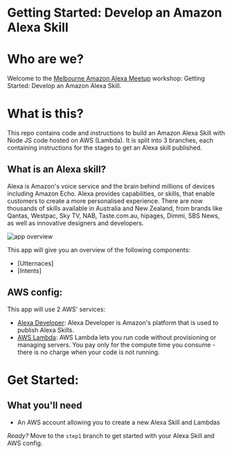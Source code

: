 # Getting Started: Develop an Amazon Alexa Skill

# Who are we?
Welcome to the [Melbourne Amazon Alexa Meetup](https://www.meetup.com/Melbourne-Amazon-Alexa-Meetup) workshop: Getting Started: Develop an Amazon Alexa Skill.

# What is this?
This repo contains code and instructions to build an Amazon Alexa Skill with Node JS code hosted on AWS (Lambda).  It is split into 3 branches, each containing instructions for the stages to get an Alexa skill published.

## What is an Alexa skill?
Alexa is Amazon's voice service and the brain behind millions of devices including Amazon Echo. Alexa provides capabilities, or skills, that enable customers to create a more personalised experience. There are now thousands of skills available in Australia and New Zealand, from brands like Qantas, Westpac, Sky TV, NAB, Taste.com.au, hipages, Dimmi, SBS News, as well as innovative designers and developers.

![app overview](docs/app_overview.gif)

This app will give you an overview of the following components:
- [Utternaces]
- [Intents]

## AWS config:

This app will use 2 AWS' services:
- [Alexa Developer](https://developer.amazon.com/alexa): Alexa Developer is Amazon's platform that is used to publish Alexa Skills.
- [AWS Lambda](https://aws.amazon.com/lambda): AWS Lambda lets you run code without provisioning or managing servers. You pay only for the compute time you consume - there is no charge when your code is not running.

# Get Started:

## What you'll need
- An AWS account allowing you to create a new Alexa Skill and Lambdas

*Ready?* Move to the `step1` branch to get started with your Alexa Skill and AWS config.

